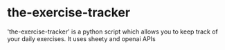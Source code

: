 # the-exercise-tracker
'the-exercise-tracker' is a python script which allows you to keep track of your daily exercises. It uses sheety and openai APIs
